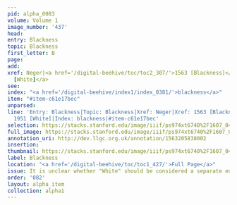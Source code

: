 ```yaml
---
pid: alpha_0083
volume: Volume 1
image_number: '437'
head: 
entry: Blackness
topic: Blackness
first_letter: B
page: 
add: 
xref: Neger|<a href='/digital-beehive/toc/toc2_307/'>1563 [Blackness]</a>|<a href='/digital-beehive/toc/toc2_359/'>1951
  [White]</a>
see: 
index: "<a href='/digital-beehive/index1/index_0381/'>blackness</a>"
item: "#item-c61e17bec"
unparsed: 
line: 'Entry: Blackness|Topic: Blackness|Xref: Neger|Xref: 1563 [Blackness]|Xref:
  1951 [White]|Index: blackness|#item-c61e17bec'
selection: https://stacks.stanford.edu/image/iiif/ps974xt6740%2F1607_0436/262,254,3187,516/full/0/default.jpg
full_image: https://stacks.stanford.edu/image/iiif/ps974xt6740%2F1607_0436/full/full/0/default.jpg
annotation_uri: http://dev.llgc.org.uk/annotation/1563205838002
insertion: 
thumbnail: https://stacks.stanford.edu/image/iiif/ps974xt6740%2F1607_0436/262,254,600,180/250,/0/default.jpg
label: Blackness
location: "<a href='/digital-beehive/toc/toc1_427/'>Full Page</a>"
issue: It is unclear whether "White" should be considered a separate entry.
order: '082'
layout: alpha_item
collection: alpha1
---
```

